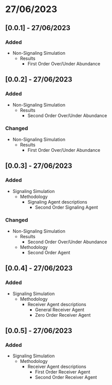 # 27/06/2023

## [0.0.1] - 27/06/2023

### Added

- Non-Signaling Simulation
    - Results
        - First Order Over/Under Abundance

## [0.0.2] - 27/06/2023

### Added

- Non-Signaling Simulation
    - Results
        - Second Order Over/Under Abundance

### Changed

- Non-Signaling Simulation
    - Results
        - First Order Over/Under Abundance

## [0.0.3] - 27/06/2023

### Added

- Signaling Simulation
    - Methodology
        - Signaling Agent descriptions
            - Second Order Signaling Agent

### Changed

- Non-Signaling Simulation
    - Results
        - Second Order Over/Under Abundance
    - Methodology
        - Second Order Agent

## [0.0.4] - 27/06/2023

### Added

- Signaling Simulation
    - Methodology
        - Receiver Agent descriptions
            - General Receiver Agent
            - Zero Order Receiver Agent

## [0.0.5] - 27/06/2023

### Added

- Signaling Simulation
    - Methodology
        - Receiver Agent descriptions
            - First Order Receiver Agent
            - Second Order Receiver Agent
